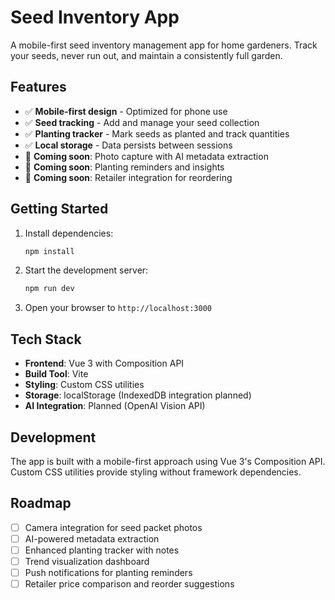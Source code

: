 # Seed Inventory App

A mobile-first seed inventory management app for home gardeners. Track your seeds, never run out, and maintain a consistently full garden.

## Features

- ✅ **Mobile-first design** - Optimized for phone use
- ✅ **Seed tracking** - Add and manage your seed collection
- ✅ **Planting tracker** - Mark seeds as planted and track quantities
- ✅ **Local storage** - Data persists between sessions
- 🔄 **Coming soon**: Photo capture with AI metadata extraction
- 🔄 **Coming soon**: Planting reminders and insights
- 🔄 **Coming soon**: Retailer integration for reordering

## Getting Started

1. Install dependencies:
   ```bash
   npm install
   ```

2. Start the development server:
   ```bash
   npm run dev
   ```

3. Open your browser to `http://localhost:3000`

## Tech Stack

- **Frontend**: Vue 3 with Composition API
- **Build Tool**: Vite
- **Styling**: Custom CSS utilities
- **Storage**: localStorage (IndexedDB integration planned)
- **AI Integration**: Planned (OpenAI Vision API)

## Development

The app is built with a mobile-first approach using Vue 3's Composition API. Custom CSS utilities provide styling without framework dependencies.

## Roadmap

- [ ] Camera integration for seed packet photos
- [ ] AI-powered metadata extraction
- [ ] Enhanced planting tracker with notes
- [ ] Trend visualization dashboard
- [ ] Push notifications for planting reminders
- [ ] Retailer price comparison and reorder suggestions